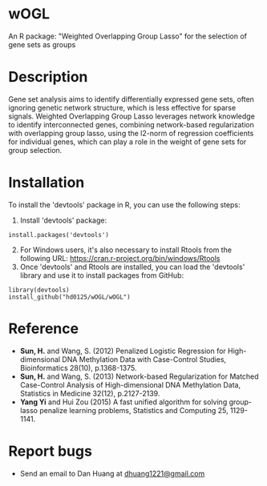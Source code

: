 # wOGL
An R package: "Weighted Overlapping Group Lasso" for the selection of gene sets as groups

# Description
Gene set analysis aims to identify differentially expressed gene sets, often ignoring genetic network structure, which is less effective for sparse signals. Weighted Overlapping Group Lasso leverages network knowledge to identify interconnected genes, combining network-based regularization with overlapping group lasso, using the l2-norm of regression coefficients for individual genes, which can play a role in the weight of gene sets for group selection.

# Installation
To install the 'devtools' package in R, you can use the following steps:
1. Install 'devtools' package:
```
install.packages('devtools')
```
2. For Windows users, it's also necessary to install Rtools from the following URL:
   https://cran.r-project.org/bin/windows/Rtools
4. Once 'devtools' and Rtools are installed, you can load the 'devtools' library and use it to install packages from GitHub:
```
library(devtools)
install_github("hd0125/wOGL/wOGL")
```

# Reference
- **Sun, H.** and Wang, S. (2012) Penalized Logistic Regression for High-dimensional DNA Methylation Data with Case-Control Studies, Bioinformatics 28(10), p.1368-1375.
- **Sun, H.** and Wang, S. (2013) Network-based Regularization for Matched Case-Control Analysis of High-dimensional DNA Methylation Data, Statistics in Medicine 32(12), p.2127-2139.
- **Yang Yi** and Hui Zou (2015) A fast unified algorithm for solving group-lasso penalize learning problems, Statistics and Computing 25, 1129-1141.

# Report bugs
- Send an email to Dan Huang at dhuang1221@gmail.com
